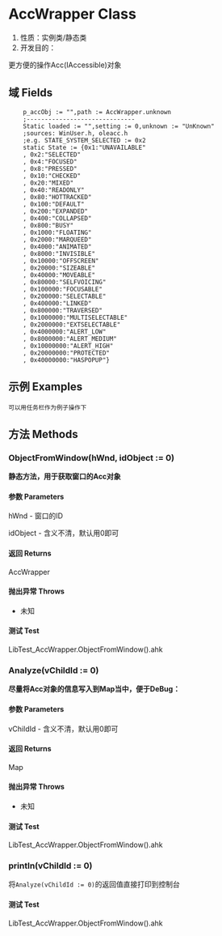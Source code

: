# AccWrapper Class

1.  性质：实例类/静态类
2.	开发目的：

更方便的操作Acc(IAccessible)对象

## 域 Fields

```AutoHotKey
	p_accObj := "",path := AccWrapper.unknown
	;------------------------------
	Static loaded := "",setting := 0,unknown := "UnKnown"
	;sources: WinUser.h, oleacc.h
	;e.g. STATE_SYSTEM_SELECTED := 0x2
	static State := {0x1:"UNAVAILABLE"
	, 0x2:"SELECTED"
	, 0x4:"FOCUSED"
	, 0x8:"PRESSED"
	, 0x10:"CHECKED"
	, 0x20:"MIXED"
	, 0x40:"READONLY"
	, 0x80:"HOTTRACKED"
	, 0x100:"DEFAULT"
	, 0x200:"EXPANDED"
	, 0x400:"COLLAPSED"
	, 0x800:"BUSY"
	, 0x1000:"FLOATING"
	, 0x2000:"MARQUEED"
	, 0x4000:"ANIMATED"
	, 0x8000:"INVISIBLE"
	, 0x10000:"OFFSCREEN"
	, 0x20000:"SIZEABLE"
	, 0x40000:"MOVEABLE"
	, 0x80000:"SELFVOICING"
	, 0x100000:"FOCUSABLE"
	, 0x200000:"SELECTABLE"
	, 0x400000:"LINKED"
	, 0x800000:"TRAVERSED"
	, 0x1000000:"MULTISELECTABLE"
	, 0x2000000:"EXTSELECTABLE"
	, 0x4000000:"ALERT_LOW"
	, 0x8000000:"ALERT_MEDIUM"
	, 0x10000000:"ALERT_HIGH"
	, 0x20000000:"PROTECTED"
	, 0x40000000:"HASPOPUP"}
```



## 示例 Examples
```AutoHotKey
可以用任务栏作为例子操作下
```

## 方法 Methods

### ObjectFromWindow(hWnd, idObject := 0)

**静态方法，用于获取窗口的Acc对象**

#### 参数 Parameters

hWnd - 窗口的ID

idObject - 含义不清，默认用0即可

#### 返回 Returns

AccWrapper

#### 抛出异常 Throws

- 未知

#### 测试 Test

LibTest_AccWrapper.ObjectFromWindow().ahk

### Analyze(vChildId := 0)

**尽量将Acc对象的信息写入到Map当中，便于DeBug：**

#### 参数 Parameters

vChildId - 含义不清，默认用0即可

#### 返回 Returns

Map

#### 抛出异常 Throws

- 未知

#### 测试 Test

LibTest_AccWrapper.ObjectFromWindow().ahk

### println(vChildId := 0)

将`Analyze(vChildId := 0)`的返回值直接打印到控制台

#### 测试 Test

LibTest_AccWrapper.ObjectFromWindow().ahk